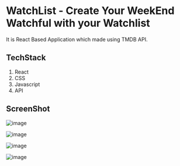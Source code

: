 # WatchList - Create Your WeekEnd Watchful with your Watchlist

It is React Based Application which made using TMDB API.

## TechStack

1. React
2. CSS
3. Javascript
4. API

## ScreenShot
![image](https://user-images.githubusercontent.com/46845822/136257679-30d99d5b-3a92-4085-9430-ce5fb0b0619b.png)

![image](https://user-images.githubusercontent.com/46845822/136258114-0ca9393e-09bd-4ed2-95f4-a39a0d5753d5.png)


![image](https://user-images.githubusercontent.com/46845822/136258406-12de5525-a403-4deb-a186-d94b353c40aa.png)


![image](https://user-images.githubusercontent.com/46845822/136258570-aecfe9db-28cc-4a3e-90f5-3740e8b68a83.png)
